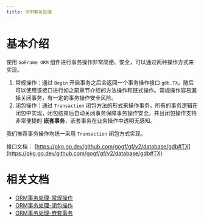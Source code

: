 ```yaml
---
title: ORM事务处理
---
```


# 基本介绍

使用 `GoFrame ORM` 组件进行事务操作非常简便、安全，可以通过两种操作方式来实现。

1. 常规操作：通过 `Begin` 开启事务之后会返回一个事务操作接口 `gdb.TX`，随后可以使用该接口进行如之前章节介绍的方法操作和链式操作。常规操作容易漏掉关闭事务，有一定的事务操作安全风险。
2. 闭包操作：通过 `Transaction` 闭包方法的形式来操作事务，所有的事务逻辑在闭包中实现，闭包结束后自动关闭事务保障事务操作安全。并且闭包操作支持非常便捷的 **嵌套事务**，嵌套事务在业务操作中透明无感知。

我们推荐事务操作均统一采用 `Transaction` 闭包方式实现。

接口文档： [https://pkg.go.dev/github.com/gogf/gf/v2/database/gdb#TX](https://pkg.go.dev/github.com/gogf/gf/v2/database/gdb#TX)

# 相关文档

- [ORM事务处理-常规操作](/docs/核心组件/数据库ORM/ORM事务处理/ORM事务处理-常规操作)
- [ORM事务处理-闭包操作](/docs/核心组件/数据库ORM/ORM事务处理/ORM事务处理-闭包操作)
- [ORM事务处理-嵌套事务](/docs/核心组件/数据库ORM/ORM事务处理/ORM事务处理-嵌套事务)